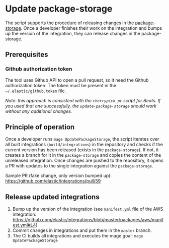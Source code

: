 # Update package-storage

The script supports the procedure of releasing changes in the [package-storage](https://github.com/elastic/package-storage/).
Once a developer finishes their work on the integration and bumps up the version of the integration, they can release
changes in the package-storage.

## Prerequisites

### Github authorization token

The tool uses Github API to open a pull request, so it need the Github authorization token. The token must be present
in the `~/.elastic/github.token` file.

_Note: this approach is consistent with the `cherrypick_pr` script for Beats. If you used that one successfully,
the `update-package-storage` should work without any additional changes._

## Principle of operation

Once a developer runs `mage UpdatePackageStorage`, the script iterates over all built integrations (`build/integrations`) in the repository and
checks if the current version has been released (exists in the `package-storage`). If not, it creates a branch for it
in the `package-storage` and copies the content of the unreleased integration. Once changes are pushed to the repository,
it opens a PR with updates to the single integration against the `package-storage`.

Sample PR (fake change, only version bumped up): https://github.com/elastic/integrations/pull/59

## Release updated integrations

1. Bump up the version of the integration (see `manifest.yml` file of the AWS integration: https://github.com/elastic/integrations/blob/master/packages/aws/manifest.yml#L4)
2. Commit changes in integrations and put them in the `master` branch.
3. The CI builds all integrations and executes the mage goal: `mage UpdatePackageStorage`
